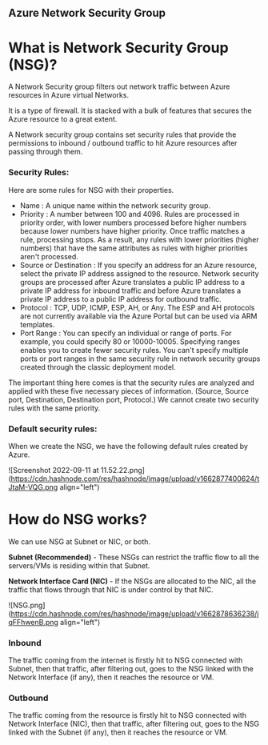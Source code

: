 ## Azure Network Security Group

# **What is Network Security Group (NSG)?**

A Network Security group filters out network traffic between Azure resources in Azure virtual Networks.

It is a type of firewall. It is stacked with a bulk of features that secures the Azure resource to a great extent.

A Network security group contains set security rules that provide the permissions to inbound / outbound traffic to hit Azure resources after passing through them.

### **Security Rules:**

Here are some rules for NSG with their properties.


- Name : A unique name within the network security group.
- Priority : A number between 100 and 4096. Rules are processed in priority order, with lower numbers processed before higher numbers because lower numbers have higher priority. Once traffic matches a rule, processing stops. As a result, any rules with lower priorities (higher numbers) that have the same attributes as rules with higher priorities aren't processed.
- Source or Destination : If you specify an address for an Azure resource, select the private IP address assigned to the resource. Network security groups are processed after Azure translates a public IP address to a private IP address for inbound traffic and before Azure translates a private IP address to a public IP address for outbound traffic.
- Protocol : TCP, UDP, ICMP, ESP, AH, or Any. The ESP and AH protocols are not currently available via the Azure Portal but can be used via ARM templates.
- Port Range : You can specify an individual or range of ports. For example, you could specify 80 or 10000-10005. Specifying ranges enables you to create fewer security rules. You can't specify multiple ports or port ranges in the same security rule in network security groups created through the classic deployment model.

The important thing here comes is that the security rules are analyzed and applied with these five necessary pieces of information.
(Source, Source port, Destination, Destination port, Protocol.)
We cannot create two security rules with the same priority.


### Default security rules:

When we create the NSG, we have the following default rules created by Azure.


![Screenshot 2022-09-11 at 11.52.22.png](https://cdn.hashnode.com/res/hashnode/image/upload/v1662877400624/tJtaM-VQG.png align="left")


# **How do NSG works?**

We can use NSG at Subnet or NIC, or both.


**Subnet (Recommended)** - These NSGs can restrict the traffic flow to all the servers/VMs is residing within that Subnet.

**Network Interface Card (NIC)** - If the NSGs are allocated to the NIC, all the traffic that flows through that NIC is under control by that NIC.



![NSG.png](https://cdn.hashnode.com/res/hashnode/image/upload/v1662878636238/jqFFhwenB.png align="left")

### Inbound 
The traffic coming from the internet is firstly hit to NSG connected with Subnet, then that traffic, after filtering out, goes to the NSG linked with the Network Interface (if any), then it reaches the resource or VM. 


### Outbound
The traffic coming from the resource is firstly hit to NSG connected with Network Interface (NIC), then that traffic, after filtering out, goes to the NSG linked with the Subnet (if any), then it reaches the resource or VM.














